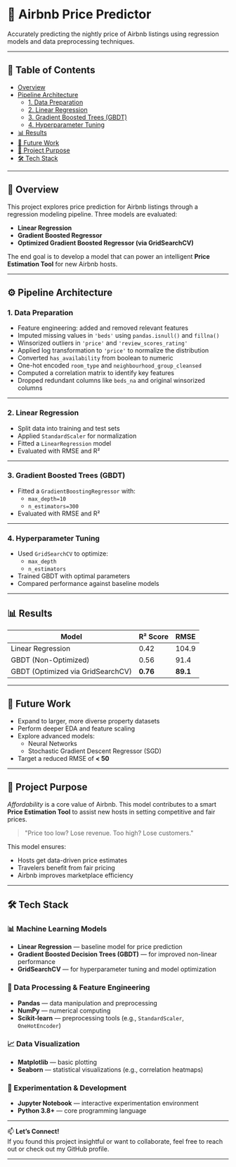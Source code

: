 # 🏡 Airbnb Price Predictor

Accurately predicting the nightly price of Airbnb listings using regression models and data preprocessing techniques.

---

## 📌 Table of Contents

- [Overview](#overview)
- [Pipeline Architecture](#pipeline-architecture)
  - [1. Data Preparation](#1-data-preparation)
  - [2. Linear Regression](#2-linear-regression)
  - [3. Gradient Boosted Trees (GBDT)](#3-gradient-boosted-trees-gbdt)
  - [4. Hyperparameter Tuning](#4-hyperparameter-tuning)
- [📊 Results](#results)
- [🚀 Future Work](#future-work)
- [🎯 Project Purpose](#project-purpose)
- [🛠️ Tech Stack](#tech-stack)

---

## 🧠 Overview

This project explores price prediction for Airbnb listings through a regression modeling pipeline. Three models are evaluated:

- **Linear Regression**
- **Gradient Boosted Regressor**
- **Optimized Gradient Boosted Regressor (via GridSearchCV)**

The end goal is to develop a model that can power an intelligent **Price Estimation Tool** for new Airbnb hosts.

---

## ⚙️ Pipeline Architecture

### 1. Data Preparation

- Feature engineering: added and removed relevant features
- Imputed missing values in `'beds'` using `pandas.isnull()` and `fillna()`
- Winsorized outliers in `'price'` and `'review_scores_rating'`
- Applied log transformation to `'price'` to normalize the distribution
- Converted `has_availability` from boolean to numeric
- One-hot encoded `room_type` and `neighbourhood_group_cleansed`
- Computed a correlation matrix to identify key features
- Dropped redundant columns like `beds_na` and original winsorized columns

---

### 2. Linear Regression

- Split data into training and test sets
- Applied `StandardScaler` for normalization
- Fitted a `LinearRegression` model
- Evaluated with RMSE and R²

---

### 3. Gradient Boosted Trees (GBDT)

- Fitted a `GradientBoostingRegressor` with:
  - `max_depth=10`
  - `n_estimators=300`
- Evaluated with RMSE and R²

---

### 4. Hyperparameter Tuning

- Used `GridSearchCV` to optimize:
  - `max_depth`
  - `n_estimators`
- Trained GBDT with optimal parameters
- Compared performance against baseline models

---

## 📊 Results

| Model                          | R² Score | RMSE   |
|-------------------------------|----------|--------|
| Linear Regression             | 0.42     | 104.9  |
| GBDT (Non-Optimized)          | 0.56     | 91.4   |
| GBDT (Optimized via GridSearchCV) | **0.76** | **89.1**  |

---

## 🚀 Future Work

- Expand to larger, more diverse property datasets
- Perform deeper EDA and feature scaling
- Explore advanced models:
  - Neural Networks
  - Stochastic Gradient Descent Regressor (SGD)
- Target a reduced RMSE of **< 50**

---

## 🎯 Project Purpose

_Affordability_ is a core value of Airbnb. This model contributes to a smart **Price Estimation Tool** to assist new hosts in setting competitive and fair prices.

> "Price too low? Lose revenue. Too high? Lose customers."

This model ensures:
- Hosts get data-driven price estimates
- Travelers benefit from fair pricing
- Airbnb improves marketplace efficiency

---

## 🛠️ Tech Stack

### 📊 Machine Learning Models
- **Linear Regression** — baseline model for price prediction
- **Gradient Boosted Decision Trees (GBDT)** — for improved non-linear performance
- **GridSearchCV** — for hyperparameter tuning and model optimization

### 🧹 Data Processing & Feature Engineering
- **Pandas** — data manipulation and preprocessing
- **NumPy** — numerical computing
- **Scikit-learn** — preprocessing tools (e.g., `StandardScaler`, `OneHotEncoder`)

### 📈 Data Visualization
- **Matplotlib** — basic plotting
- **Seaborn** — statistical visualizations (e.g., correlation heatmaps)

### 🧪 Experimentation & Development
- **Jupyter Notebook** — interactive experimentation environment
- **Python 3.8+** — core programming language

---

📫 **Let’s Connect!**  
If you found this project insightful or want to collaborate, feel free to reach out or check out my GitHub profile.

---




